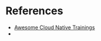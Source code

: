 # References


- [Awesome Cloud Native Trainings](https://github.com/joseadanof/awesome-cloudnative-trainings#akuity)
- 